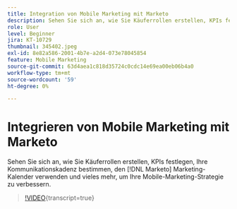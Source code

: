 ```yaml
---
title: Integration von Mobile Marketing mit Marketo
description: Sehen Sie sich an, wie Sie Käuferrollen erstellen, KPIs festlegen, Ihre Kommunikationskadenz bestimmen,  [!DNL Marketo’s] -Marketing-Kalender verwenden und vieles mehr, um Ihre Mobile-Marketing-Strategie zu verbessern.
role: User
level: Beginner
jira: KT-10729
thumbnail: 345402.jpeg
exl-id: 8e82a586-2001-4b7e-a2d4-073e78045854
feature: Mobile Marketing
source-git-commit: 63d4aea1c818d35724c0cdc14e69ea00eb06b4a0
workflow-type: tm+mt
source-wordcount: '59'
ht-degree: 0%

---
```


# Integrieren von Mobile Marketing mit Marketo

Sehen Sie sich an, wie Sie Käuferrollen erstellen, KPIs festlegen, Ihre Kommunikationskadenz bestimmen, den [!DNL Marketo] Marketing-Kalender verwenden und vieles mehr, um Ihre Mobile-Marketing-Strategie zu verbessern.

>[!VIDEO](https://video.tv.adobe.com/v/345402/?quality=12&learn=on){transcript=true}
